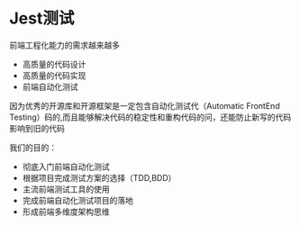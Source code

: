 # Jest测试

前端工程化能力的需求越来越多
+ 高质量的代码设计
+ 高质量的代码实现
+ 前端自动化测试

因为优秀的开源库和开源框架是一定包含自动化测试代（Automatic FrontEnd Testing）码的,而且能够解决代码的稳定性和重构代码的问，还能防止新写的代码影响到旧的代码

我们的目的：
+ 彻底入门前端自动化测试
+ 根据项目完成测试方案的选择（TDD,BDD）
+ 主流前端测试工具的使用
+ 完成前端自动化测试项目的落地
+ 形成前端多维度架构思维